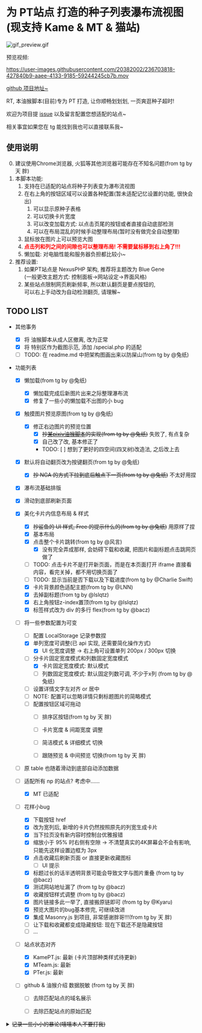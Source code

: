 # 为 PT站点 打造的种子列表瀑布流视图 (现支持 Kame & MT & 猫站)

![gif_preview.gif](https://github.com/KesaubeEire/PT_TorrentList_Masonry/blob/main/preview/gif_preview.gif?raw=true)

预览视频:  

https://user-images.githubusercontent.com/20382002/236703818-427840b9-aaee-4133-9185-59244245cb7b.mov

<!-- https://raw.githubusercontent.com/KesaubeEire/PT_TorrentList_Masonry/main/preview/_input.mov -->
<!-- https://github.com/KesaubeEire/PT_TorrentList_Masonry/blob/main/preview/_input.mov?raw=true -->

[github 项目地址~](https://github.com/KesaubeEire/PT_TorrentList_Masonry)

RT, 本油猴脚本(目前)专为 PT 打造, 让你顺畅划划划, 一页爽逛种子超时!

欢迎为项目提 [issue](https://github.com/KesaubeEire/PT_TorrentList_Masonry/issues) 以及留言配置您想适配的站点~  

相关事宜如果您在 tg 能找到我也可以直接联系我~

<!-- ![gif_preview.gif](./preview/gif_preview.gif) -->

## 使用说明

0. 建议使用Chrome浏览器, 火狐等其他浏览器可能存在不知名问题(from tg by 天 胖)
1. 本脚本功能:
   1. 支持在已适配的站点将种子列表变为瀑布流视图  
   1. 在右上角的按钮区域可以设置各种配置(暂未适配记忆设置的功能, 很快会出)  
      1. 可以显示原种子表格
      1. 可以切换卡片宽度
      1. 可以改变加载方式: 以点击页尾的按钮或者直接自动底部检测
      1. 可以在布局混乱的时候手动整理布局(暂时没有做完全自动整理)
   1. 鼠标放在图片上可以预览大图
   1. <span style="color: red"><b>点击列和列之间的间隙也可以整理布局! 不需要鼠标移到右上角了!!!</b></span>
   1. 懒加载: 对电脑性能和服务器负担都比较小~
2. 推荐设置:
   1. 如果PT站点是 NexusPHP 架构, 推荐将主题改为 Blue Gene  
      (一般更改主题方式: 控制面板->网站设定->界面风格)
   1. 某些站点限制网页刷新频率, 所以默认翻页是要点按钮的,   
      可以右上手动改为自动检测翻页, 请理解~
## TODO LIST

- 其他事务
  - [x] 将 油猴脚本从成人区撤离, 改为正常
  - [x] 将 特别区作为截图示范, 添加 /special.php 的适配
  - [ ] TODO: 在 readme.md 中把架构图画出来以防屎山(from tg by @兔纸)
- 功能列表

  - [x] 懒加载(from tg by @兔纸)
      - [x] 懒加载完成后新图片出来之际整理瀑布流
      - [x] 修复了一些小的懒加载不出图的小 bug
  - [x] 触摸图片预览原图(from tg by @兔纸)
      - [x] 修正右边图片的预览位置
         - [x] <s>抄[某pixiv油猴脚本](https://github.com/Ocrosoft/PixivPreviewer)的实现(from tg by @兔纸)</s> 失败了, 有点复杂
         - [x] 自己改了改, 基本修正了
         - TODO: [ ] 想到了更好的四空间(四叉树)改造法, 之后改上去
  - [x] 默认将自动翻页改为按键翻页(from tg by @兔纸)
      - [x] <s>抄 NGA 的方式下拉到底后触点下一页(from tg by @兔纸)</s> 不太好用捏
  - [x] 瀑布流基础排版
  - [x] 滑动到底部刷新页面
  - [x] 美化卡片内信息布局 & 样式

      - [x] <s>抄鲨鱼的 UI 样式, Free 的提示什么的(from tg by @兔纸)</s> 用原样了捏
      - [x] 基本布局
      - [x] 点击整个卡片跳转(from tg by @风言)
         - [x] 没有完全弄成那样, 会妨碍下载和收藏, 把图片和副标题点击跳网页做了
      - [ ] TODO: 点击卡片不是打开新页面，而是在本页面打开 iframe 直接看内容，看完关掉，都不用切换页面了
      - [ ] TODO: 显示当前是否下载以及下载进度(from tg by @Charlie Swift)
      - [x] 卡片背景颜色适配主题(from tg by @LNN)
      - [x] 去掉副标题(from tg by @lslqtz)
      - [x] 右上角按钮z-index置顶(from tg by @lslqtz)
      - [x] 标签样式改为 div 的多行 flex(from tg by @bacz)

  - [ ] 将一些参数配置为可变
      - [ ] 配置 LocalStorage 记录参数捏
      - [x] 单列宽度可调整(已 api 实现, 还需要简化操作方式)
         - [x] UI 化宽度调整 -> 右上角可设置单列 200px / 300px 切换
      - [ ] 分卡片固定宽度模式和列数固定宽度模式
         - [x] 卡片固定宽度模式: 默认模式
         - [ ] 列数固定宽度模式: 默认固定列数可调, 不少于x列 (from tg by @兔纸)
      - [ ] 设置详情文字左对齐 or 居中
      - [ ] NOTE: 配置可以忽略详情只剩标题图片的简略模式
      - [ ] 配置按钮区域可拖动
         - [ ] 排序区按钮(from tg by 天 胖)
         - [ ] 卡片宽度 & 间距宽度 调整
         - [ ] 简洁模式 & 详细模式 切换
         - [ ] 跟随预览 & 中间预览 切换(from tg by 天 胖)


  - [ ] 原 table 也随着滑动到底部自动添加数据
  - [ ] 适配所有 np 的站点? 考虑中......
      - [x] MT 已适配

  - [ ] 花样小bug

      - [x] 下载按钮 href
      - [x] 改为宽列后, 新增的卡片仍然按照原先的列宽生成卡片
      - [x] 当下拉页没有新内容时控制台优雅报错 
      - [x] 缩放小于 95% 时右侧有空隙 -> 不清楚真实的4K屏幕会不会有影响, 只能先这样设置边框为 3px
      - [x] 点击收藏后刷新页面 or 直接更新收藏图标
         - [ ] UI 提示
      - [x] 标题过长的话半透明背景可能会导致文字与图片重叠 (from tg by @bacz)
      - [x] 测试网站地址漏了 (from tg by @bacz)
      - [x] 收藏按钮样式调整 (from tg by @bacz)
      - [x] 图片链接多此一举了, 直接搬原链即可 (from tg by @Kyaru)
      - [x] 预览大图片的bug基本修完, 可继续改进
      - [x] 集成 Masonry.js 到项目, 非常感谢胖哥!!!(from tg by 天 胖)
      - [ ] 让下载和收藏都变成隐藏按钮: 现在下载还不是隐藏按钮
      - [ ] ...

  - [ ] 站点状态对齐
      - [x] KamePT.js: 最新 (卡片顶部种类样式待更新)
      - [x] MTeam.js: 最新
      - [x] PTer.js: 最新
      
  - [ ] github & 油猴介绍 数据脱敏 (from tg by 天 胖)
      - [ ] 去除匹配站点的域名展示
      - [ ] 去除匹配站点的原始匹配
      


<details>
    <summary><s>记录一些小小的暴论(嘻嘻本人不要打我)</s></summary>
    <p>1. 违反用户直觉的都是垃圾程序 by兔纸(2023/05/08 18:39)</p>
</details>